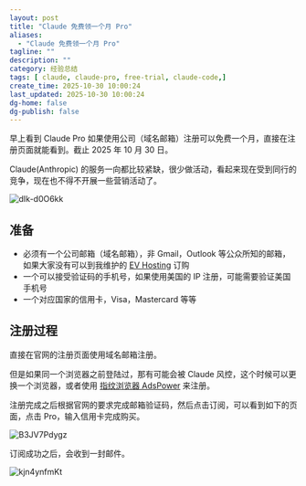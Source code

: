```yaml
---
layout: post
title: "Claude 免费领一个月 Pro"
aliases:
  - "Claude 免费领一个月 Pro"
tagline: ""
description: ""
category: 经验总结
tags: [ claude, claude-pro, free-trial, claude-code,]
create_time: 2025-10-30 10:00:24
last_updated: 2025-10-30 10:00:24
dg-home: false
dg-publish: false
---
```


早上看到 Claude Pro 如果使用公司（域名邮箱）注册可以免费一个月，直接在注册页面就能看到。截止 2025 年 10 月 30 日。

Claude(Anthropic) 的服务一向都比较紧缺，很少做活动，看起来现在受到同行的竞争，现在也不得不开展一些营销活动了。

![dIk-d0O6kk](https://pic.einverne.info/images/dIk-d0O6kk.png)

## 准备

- 必须有一个公司邮箱（域名邮箱），非 Gmail，Outlook 等公众所知的邮箱，如果大家没有可以到我维护的 [EV Hosting](https://client.einverne.info/order.php?step=1&productGroup=9) 订购
- 一个可以接受验证码的手机号，如果使用美国的 IP 注册，可能需要验证美国手机号
- 一个对应国家的信用卡，Visa，Mastercard 等等

## 注册过程

直接在官网的注册页面使用域名邮箱注册。

但是如果同一个浏览器之前登陆过，那有可能会被 Claude 风控，这个时候可以更换一个浏览器，或者使用 [指纹浏览器 AdsPower](https://gtk.pw/adspower) 来注册。

注册完成之后根据官网的要求完成邮箱验证码，然后点击订阅，可以看到如下的页面，点击 Pro，输入信用卡完成购买。

![B3JV7Pdygz](https://pic.einverne.info/images/B3JV7Pdygz.png)

订阅成功之后，会收到一封邮件。

![kjn4ynfmKt](https://pic.einverne.info/images/kjn4ynfmKt.png)
